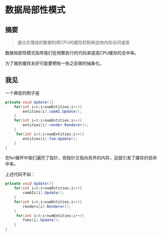 # 数据局部性模式

## 摘要

> 通过合理组织数据利用CPU的缓存机制来加快内存访问速度

数据局部性模式指导我们在频繁执行的代码来提高CPU缓存的击中率。

为了做到缓存友好可能要牺牲一些之前做的抽象化。



## 我见

一个典型的例子是

```c#
private void Update(){
    for(int i=0;i<numEntities;i++){
        entities[i].comAI.Update();
    }
    for(int i=0;i<numEntities;i++){
        entities[i].render.Renderer();
    }
     for(int i=0;i<numEntities;i++){
        entities[i].fsm.Update();
    }
}
```

在for循环中我们遍历了指针，但指针又指向另外的内存，这就引发了缓存的低命中率。

上述代码不如：

```c#
private void Update(){
    for(int i=0;i<numEntities;i++){
        comAIs[i].Update();
    }
    for(int i=0;i<numEntities;i++){
        renders[i].Renderer();
    }
     for(int i=0;i<numEntities;i++){
        fsms[i].Update();
    }
}
```



